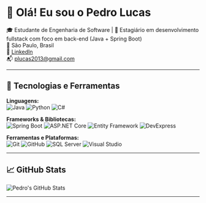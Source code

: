 # 👋 Olá! Eu sou o Pedro Lucas

🎓 Estudante de Engenharia de Software | 💼 Estagiário em desenvolvimento fullstack com foco em back-end (Java + Spring Boot)  
📍 São Paulo, Brasil  
🔗 [LinkedIn](https://www.linkedin.com/in/pedro-lucas-nunes/)  
📬 plucas2013@gmail.com

---

## 🚀 Tecnologias e Ferramentas

**Linguagens:**  
![Java](https://img.shields.io/badge/Java-ED8B00?style=flat&logo=java&logoColor=white)
![Python](https://img.shields.io/badge/Python-3776AB?style=flat&logo=python&logoColor=white)
![C#](https://img.shields.io/badge/C%23-239120?style=flat&logo=c-sharp&logoColor=white)

**Frameworks & Bibliotecas:**  
![Spring Boot](https://img.shields.io/badge/Spring_Boot-6DB33F?style=flat&logo=spring-boot&logoColor=white)
![ASP.NET Core](https://img.shields.io/badge/ASP.NET_Core-512BD4?style=flat&logo=.net&logoColor=white)
![Entity Framework](https://img.shields.io/badge/Entity_Framework-512BD4?style=flat&logo=dotnet&logoColor=white)
![DevExpress](https://img.shields.io/badge/DevExpress-FF6D00?style=flat&logo=devexpress&logoColor=white)

**Ferramentas e Plataformas:**  
![Git](https://img.shields.io/badge/Git-F05032?style=flat&logo=git&logoColor=white)
![GitHub](https://img.shields.io/badge/GitHub-181717?style=flat&logo=github&logoColor=white)
![SQL Server](https://img.shields.io/badge/SQL_Server-CC2927?style=flat&logo=microsoft-sql-server&logoColor=white)
![Visual Studio](https://img.shields.io/badge/Visual_Studio-5C2D91?style=flat&logo=visual-studio&logoColor=white)

---

## 📈 GitHub Stats

![Pedro's GitHub Stats](https://github-readme-stats.vercel.app/api?username=Th3PL&show_icons=true&theme=tokyonight)

---
